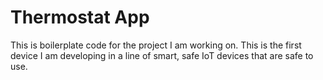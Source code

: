 # Thermostat App

This is boilerplate code for the project I am working on. This is the first device I am developing in a line of smart, safe IoT devices that are safe to use.